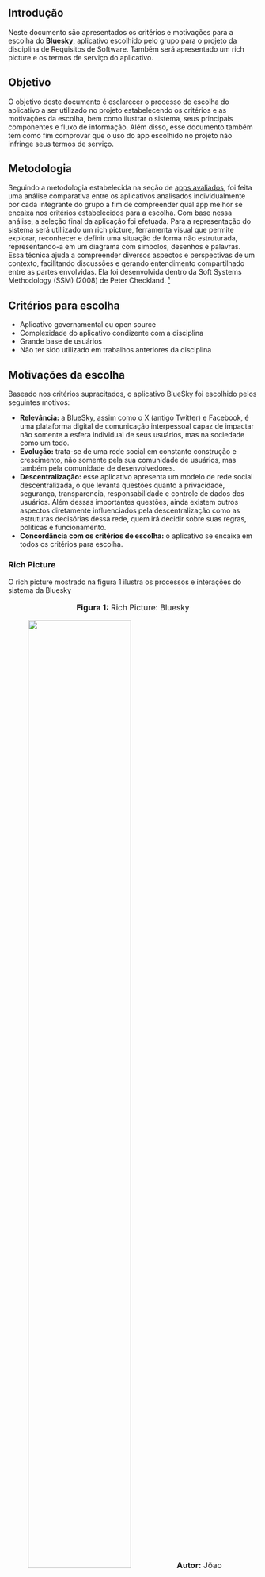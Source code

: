 ## Introdução

Neste documento são apresentados os critérios e motivações para a escolha do **Bluesky**, aplicativo escolhido pelo grupo para o projeto da disciplina de Requisitos de Software. Também será apresentado um rich picture e os termos de serviço do aplicativo. 

## Objetivo

O objetivo deste documento é esclarecer o processo de escolha do aplicativo a ser utilizado no projeto estabelecendo os critérios e as motivações da escolha, bem como ilustrar o sistema, seus principais componentes e fluxo de informação. Além disso, esse documento também tem como fim comprovar que o uso do app escolhido no projeto não infringe seus termos de serviço.

## Metodologia

Seguindo a metodologia estabelecida na seção de [apps avaliados](apps_avaliados.md), foi feita uma análise comparativa entre os aplicativos analisados individualmente por cada integrante do grupo a fim de compreender qual app melhor se encaixa nos critérios estabelecidos para a escolha. Com base nessa análise, a seleção final da aplicação foi efetuada. Para a representação do sistema será utillizado um rich picture, ferramenta visual que permite explorar, reconhecer e definir uma situação de forma não estruturada, representando-a em um diagrama com símbolos, desenhos e palavras. Essa técnica ajuda a compreender diversos aspectos e perspectivas de um contexto, facilitando discussões e gerando entendimento compartilhado entre as partes envolvidas. Ela foi desenvolvida dentro da Soft Systems Methodology (SSM) (2008) de Peter Checkland. [¹](#c1)

## Critérios para escolha

- Aplicativo governamental ou open source
- Complexidade do aplicativo condizente com a disciplina
- Grande base de usuários
- Não ter sido utilizado em trabalhos anteriores da disciplina

## Motivações da escolha

Baseado nos critérios supracitados, o aplicativo BlueSky foi escolhido pelos seguintes motivos:

- **Relevância:** a BlueSky, assim como o X (antigo Twitter) e Facebook, é uma plataforma digital de comunicação interpessoal capaz de impactar não somente a esfera individual de seus usuários, mas na sociedade como um todo.
- **Evolução:** trata-se de uma rede social em constante construção e crescimento, não somente pela sua comunidade de usuários, mas também pela comunidade de desenvolvedores.
- **Descentralização:** esse aplicativo apresenta um modelo de rede social descentralizada, o que levanta questões quanto à privacidade, segurança, transparencia, responsabilidade e controle de dados dos usuários. Além dessas importantes questões, ainda existem outros aspectos diretamente influenciados pela descentralização como as estruturas decisórias dessa rede, quem irá decidir sobre suas regras, políticas e funcionamento.
- **Concordância com os critérios de escolha:** o aplicativo se encaixa em todos os critérios para escolha.

### Rich Picture

O rich picture mostrado na figura 1 ilustra os processos e interações do sistema da Bluesky

<div style="text-align: center;">
<font size="3"><p style="text-align: center"><b>Figura 1:</b> Rich Picture: Bluesky</p></font>
</div>
<figure>
    <img src="../../assets/images/rp-bluesky.png"  style="width: 70%; height: auto; object-fit: cover;">
    <font size="3"><b>Autor:</b> Jõao Vitor</font>
</figure>

#### Descrição dos componentes

1. Usuário:
    - Um usuário da Bluesky pode interagir com outros usuários do sistema por meio de publicações e mensagens diretas, além de gerenciar sua própria conta.

2. Funcionalidades Principais:

    - Publicar: um usuário pode compartilhar pequenos textos, fotos e vídeos.
    - Explorar publicações: um usuário pode explorar as publicações de outros usuários e interagir com elas, sendo possível curtir, comentar ou compartilha-las.
    - Seguir: um usuário pode seguir uma conta e torna-la mais evidente em seu feed.
    - Enviar mensagens: um usuário pode enviar mensagens privadas a contas de outros usuários.
    - Configurar conta: um usuário pode gerenciar sua conta, bem como configurar opções de exibição de conteúdo e privacidade.

3. Adicionais:

    - Um usuário moderador tem a capacidade de classificar contas por meio de rótulos com base em suas ações no sistema. Além disso, é possível que um moderador bloqueie uma conta, caso a mesma infrinja os termos de uso.

## Termo de serviço

Com o intuito de realizar o trabalho dentro da legalidade, [os termos de serviço da BlueSky](https://bsky.social/about/support/tos) foram verificados para garantir que não hajam restrições para o uso do app no projeto da disciplina. Segundo os termos de serviço:

"7. **Open Source.** Some of Bluesky Social’s software is subject to open source licenses from MIT or Apache. Those portions of the software may be used in accordance with those open source licenses, which may be found in each open source repository.". [²](#c2)

Ainda, em seus repositórios, temos sua licença MIT:

"Copyright 2023–2024 Bluesky PBC

Permission is hereby granted, free of charge, to any person obtaining a copy of this software and associated documentation files (the “Software”), to deal in the Software without restriction, including without limitation the rights to use, copy, modify, merge, publish, distribute, sublicense, and/or sell copies of the Software, and to permit persons to whom the Software is furnished to do so, subject to the following conditions:

The above copyright notice and this permission notice shall be included in all copies or substantial portions of the Software.

THE SOFTWARE IS PROVIDED “AS IS”, WITHOUT WARRANTY OF ANY KIND, EXPRESS OR IMPLIED, INCLUDING BUT NOT LIMITED TO THE WARRANTIES OF MERCHANTABILITY, FITNESS FOR A PARTICULAR PURPOSE AND NONINFRINGEMENT. IN NO EVENT SHALL THE AUTHORS OR COPYRIGHT HOLDERS BE LIABLE FOR ANY CLAIM, DAMAGES OR OTHER LIABILITY, WHETHER IN AN ACTION OF CONTRACT, TORT OR OTHERWISE, ARISING FROM, OUT OF OR IN CONNECTION WITH THE SOFTWARE OR THE USE OR OTHER DEALINGS IN THE SOFTWARE.". [³](#c3)

A seguir a licença Apache 2.0:

"Apache License
Version 2.0, January 2004
http://www.apache.org/licenses/

TERMS AND CONDITIONS FOR USE, REPRODUCTION, AND DISTRIBUTION

1. Definitions.

    "License" shall mean the terms and conditions for use, reproduction, and distribution as defined by Sections 1 through 9 of this document.

    "Licensor" shall mean the copyright owner or entity authorized by the copyright owner that is granting the License.

    "Legal Entity" shall mean the union of the acting entity and all other entities that control, are controlled by, or are under common control with that entity. For the purposes of this definition, "control" means (i) the power, direct or indirect, to cause the direction or management of such entity, whether by contract or otherwise, or (ii) ownership of fifty percent (50%) or more of the outstanding shares, or (iii) beneficial ownership of such entity.

    "You" (or "Your") shall mean an individual or Legal Entity exercising permissions granted by this License.

    "Source" form shall mean the preferred form for making modifications, including but not limited to software source code, documentation source, and configuration files.

    "Object" form shall mean any form resulting from mechanical transformation or translation of a Source form, including but not limited to compiled object code, generated documentation, and conversions to other media types.

    "Work" shall mean the work of authorship, whether in Source or Object form, made available under the License, as indicated by a copyright notice that is included in or attached to the work (an example is provided in the Appendix below).

    "Derivative Works" shall mean any work, whether in Source or Object form, that is based on (or derived from) the Work and for which the editorial revisions, annotations, elaborations, or other modifications represent, as a whole, an original work of authorship. For the purposes of this License, Derivative Works shall not include works that remain separable from, or merely link (or bind by name) to the interfaces of, the Work and Derivative Works thereof.

    "Contribution" shall mean any work of authorship, including the original version of the Work and any modifications or additions to that Work or Derivative Works thereof, that is intentionally submitted to Licensor for inclusion in the Work by the copyright owner or by an individual or Legal Entity authorized to submit on behalf of the copyright owner. For the purposes of this definition, "submitted" means any form of electronic, verbal, or written communication sent to the Licensor or its representatives, including but not limited to communication on electronic mailing lists, source code control systems, and issue tracking systems that are managed by, or on behalf of, the Licensor for the purpose of discussing and improving the Work, but excluding communication that is conspicuously marked or otherwise designated in writing by the copyright owner as "Not a Contribution."

    "Contributor" shall mean Licensor and any individual or Legal Entity on behalf of whom a Contribution has been received by Licensor and subsequently incorporated within the Work.

2. Grant of Copyright License. Subject to the terms and conditions of this License, each Contributor hereby grants to You a perpetual, worldwide, non-exclusive, no-charge, royalty-free, irrevocable copyright license to reproduce, prepare Derivative Works of, publicly display, publicly perform, sublicense, and distribute the Work and such Derivative Works in Source or Object form.

3. Grant of Patent License. Subject to the terms and conditions of this License, each Contributor hereby grants to You a perpetual, worldwide, non-exclusive, no-charge, royalty-free, irrevocable (except as stated in this section) patent license to make, have made, use, offer to sell, sell, import, and otherwise transfer the Work, where such license applies only to those patent claims licensable by such Contributor that are necessarily infringed by their Contribution(s) alone or by combination of their Contribution(s) with the Work to which such Contribution(s) was submitted. If You institute patent litigation against any entity (including a cross-claim or counterclaim in a lawsuit) alleging that the Work or a Contribution incorporated within the Work constitutes direct or contributory patent infringement, then any patent licenses granted to You under this License for that Work shall terminate as of the date such litigation is filed.

4. Redistribution. You may reproduce and distribute copies of the Work or Derivative Works thereof in any medium, with or without modifications, and in Source or Object form, provided that You meet the following conditions:

    You must give any other recipients of the Work or Derivative Works a copy of this License; and
    You must cause any modified files to carry prominent notices stating that You changed the files; and
    You must retain, in the Source form of any Derivative Works that You distribute, all copyright, patent, trademark, and attribution notices from the Source form of the Work, excluding those notices that do not pertain to any part of the Derivative Works; and
    If the Work includes a "NOTICE" text file as part of its distribution, then any Derivative Works that You distribute must include a readable copy of the attribution notices contained within such NOTICE file, excluding those notices that do not pertain to any part of the Derivative Works, in at least one of the following places: within a NOTICE text file distributed as part of the Derivative Works; within the Source form or documentation, if provided along with the Derivative Works; or, within a display generated by the Derivative Works, if and wherever such third-party notices normally appear. The contents of the NOTICE file are for informational purposes only and do not modify the License. You may add Your own attribution notices within Derivative Works that You distribute, alongside or as an addendum to the NOTICE text from the Work, provided that such additional attribution notices cannot be construed as modifying the License.
    You may add Your own copyright statement to Your modifications and may provide additional or different license terms and conditions for use, reproduction, or distribution of Your modifications, or for any such Derivative Works as a whole, provided Your use, reproduction, and distribution of the Work otherwise complies with the conditions stated in this License.

5. Submission of Contributions. Unless You explicitly state otherwise, any Contribution intentionally submitted for inclusion in the Work by You to the Licensor shall be under the terms and conditions of this License, without any additional terms or conditions. Notwithstanding the above, nothing herein shall supersede or modify the terms of any separate license agreement you may have executed with Licensor regarding such Contributions.

6. Trademarks. This License does not grant permission to use the trade names, trademarks, service marks, or product names of the Licensor, except as required for reasonable and customary use in describing the origin of the Work and reproducing the content of the NOTICE file.

7. Disclaimer of Warranty. Unless required by applicable law or agreed to in writing, Licensor provides the Work (and each Contributor provides its Contributions) on an "AS IS" BASIS, WITHOUT WARRANTIES OR CONDITIONS OF ANY KIND, either express or implied, including, without limitation, any warranties or conditions of TITLE, NON-INFRINGEMENT, MERCHANTABILITY, or FITNESS FOR A PARTICULAR PURPOSE. You are solely responsible for determining the appropriateness of using or redistributing the Work and assume any risks associated with Your exercise of permissions under this License.

8. Limitation of Liability. In no event and under no legal theory, whether in tort (including negligence), contract, or otherwise, unless required by applicable law (such as deliberate and grossly negligent acts) or agreed to in writing, shall any Contributor be liable to You for damages, including any direct, indirect, special, incidental, or consequential damages of any character arising as a result of this License or out of the use or inability to use the Work (including but not limited to damages for loss of goodwill, work stoppage, computer failure or malfunction, or any and all other commercial damages or losses), even if such Contributor has been advised of the possibility of such damages.

9. Accepting Warranty or Additional Liability. While redistributing the Work or Derivative Works thereof, You may choose to offer, and charge a fee for, acceptance of support, warranty, indemnity, or other liability obligations and/or rights consistent with this License. However, in accepting such obligations, You may act only on Your own behalf and on Your sole responsibility, not on behalf of any other Contributor, and only if You agree to indemnify, defend, and hold each Contributor harmless for any liability incurred by, or claims asserted against, such Contributor by reason of your accepting any such warranty or additional liability.

END OF TERMS AND CONDITIONS". [⁴](#c4)

Assim, tem-se que os termos do aplicativo BlueSky permitem seu uso para estudo na disciplina.

## Referência Bibliográfica
<a id="c1"></a>
> 1. BETTEREVALUATION. Rich Pictures. Disponível em: https://www.betterevaluation.org/methods-approaches/methods/rich-pictures. Acesso em: 29 out. 2024.
<a id="c2"></a>
> 1. Bluesky PBC. Bluesky, 2024. Termos de serviço. Disponível em: https://bsky.social/about/support/tos. Acesso em: 03 nov. 2024.
<a id="c3"></a>
> 2. Bluesky PBC. Github, 2024. Licença MIT em repositório da Bluesky. Disponível em: https://github.com/bluesky-social/social-app/blob/main/LICENSE. Acesso em: 03 nov. 2024.
<a id="c4"></a>
> 3. The Apache Software Foundation. Apache, 2004. Apache License 2.0. Disponível em: https://www.apache.org/licenses/LICENSE-2.0.txt. Acesso em: 03 nov. 2024.

## :round_pushpin: Histórico de Versão 

<div align="center">
    <table>
        <tr>
            <th>Data</th>
            <th>Versão</th>
            <th>Descrição</th>
            <th>Autor</th>
            <th>Data da Revisão</th>
            <th>Revisor</th>
        </tr>
        <tr>
            <td>03/11</td>
            <td>1.0</td>
            <td>Criação do documento</td>
            <td><a href="https://github.com/Joa0V">João Ribeiro</a></td>
            <td>06/11</td>
            <td><a href="https://github.com/Renatinha28">Renata Quadros</a></td>
        </tr>
    </table>
</div>